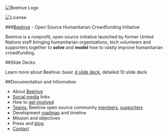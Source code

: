 ![Beehive Logo](https://github.com/BeehiveNGO/Auxiliary/blob/master/beehivelogo.png)

![License](https://img.shields.io/apm/l/vim-mode.svg)

###[Beehive](http://beehivengo.github.io/Beehive/) - Open Source Humanitarian Crowdfunding Initiative

Beehive is a nonprofit, open source initiative launched by former United Nations staff bringing humanitarian organizations, tech volunteers and supporters together to **solve** and **model** how to vastly improve humanitarian crowdfunding.

##Slide Decks

Learn more about Beehive: basic [4 slide deck](https://github.com/BeehiveNGO/Beehive/blob/master/Four_Slide_Deck.md), detailed 10 slide deck

##Documentation and Information

* About [Beehive](https://github.com/BeehiveNGO/Beehive/wiki/Beehive)
* [Social media](https://github.com/BeehiveNGO/Beehive/wiki/Social-Media) links
* How to [get involved](https://github.com/BeehiveNGO/Beehive/wiki/Get-Involved)
* [Teams](https://github.com/BeehiveNGO/Teams), Beehive open source community [members](https://github.com/BeehiveNGO/Teams/blob/master/Community_Members.md), [supporters](https://github.com/BeehiveNGO/Teams/blob/master/Supporters.md)
* Development [roadmap](https://github.com/BeehiveNGO/Documentation/blob/master/developmentoverview.md) and timeline
* Mission and objectives
* Press and [blog]()
* [Contact](https://github.com/BeehiveNGO/Beehive/wiki/Contact)
